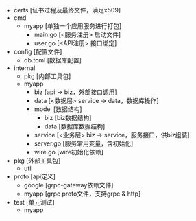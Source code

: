 - certs [证书过程及最终文件，满足x509]
- cmd
  - myapp [单独一个应用服务进行打包]
    - main.go [<服务注册> 启动文件]
    - user.go [<API注册> 接口绑定]
- config [配置文件]
  - db.toml [数据库配置]
- internal
  - pkg [内部工具包]
  - myapp
    - biz [api -> biz，外部接口调用]
    - data [<数据层> service -> data，数据库操作]
    - model [数据结构]
      - biz [biz数据结构]
      - data [数据库数据结构]
    - service [<业务层> biz -> service，服务接口，供biz组装]
    - server.go [服务常用变量，含初始化]
    - wire.go [wire初始化依赖]
- pkg [外部工具包]
  - util
- proto [api定义]
  - google [grpc-gateway依赖文件]
  - myapp [grpc proto文件，支持grpc & http]
- test [单元测试]
  - myapp
